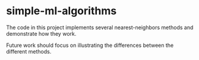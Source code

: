 # simple-ml-algorithms

The code in this project implements several nearest-neighbors methods and demonstrate how they work.

Future work should focus on illustrating the differences between the different methods.
